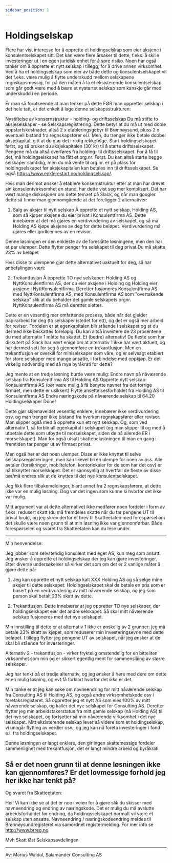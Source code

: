 ```yaml
---
sidebar_position: 1
---
```


# Holdingselskap

Flere har vist interesse for å opprette et holdingselskap som eier aksjene i konsulentselskapet sitt. Det kan være flere årsaker til dette, f.eks. å skille investeringer ut i en egen juridisk enhet for å spre risiko. Noen har også tanker om å opprette et nytt selskap i tillegg, for å drive annen virksomhet. Ved å ha et holdingselskap som eier av både dette og konsulentselskapet vil det f.eks. være mulig å flytte underskudd mellom selskapene regnskapsmessig, for på den måten å la et eksisterende konsulentselskap som går godt være med å bære et nystartet selskap som kanskje går med underskudd i en periode.

Er man så forutseende at man tenker på dette FØR man oppretter selskap i det hele tatt, er det enkelt å lage denne selskapsstrukturen:

Nystiftelse av konsernstruktur  - holding- og driftsselskap
Du må stifte to aksjeselskaper - se Selskapsregistrering. Dette betyr at du må ut med doble oppstartskostnader, altså 2 x etableringsgebyr til Brønnøysund, pluss 2 x eventuell bistand fra regnskapsfører el.l. Men, du trenger ikke betale dobbel aksjekapital, gitt at du gjør det i riktig rekkefølge. Start holdingselskapet først, og så bruker du aksjekapitalen (30’ kr) til å starte driftsselskapet. Pengene må da altså overføres fra holding- til driftsselskapet. For å få til det, må holdingselskapet ha fått et org.nr. Først. Du kan altså starte begge selskaper samtidig, men du må vente til org.nr. er på plass for holdingselskapet før aksjekapitalen kan betales inn til driftsselskapet. Se også https://www.enklerestart.no/holdingselskap/.

Hvis man derimot ønsker å etablere konsernstruktur etter at man har drevet sin konsulentvirksomhet en stund, har dette vist seg mer komplisert. Det har vært mange diskusjoner om dette temaet på Slack, og når man googler dette så finner man gjennomgående at det foreligger 2 alternativer:

1. Salg av aksjer til nytt selskap
Å opprette et nytt selskap, Holding AS, som så kjøper aksjene du eier privat i Konsulentfirma AS. 
Dette innebærer at det må gjøres en verdivurdering av selskapet, og så må Holding AS kjøpe aksjene av deg for dette beløpet. Verdivurdering må gjøres eller godkjennes av en revisor.

Denne løsningen er den enkleste av de foreslåtte løsningene, men den har et par ulemper:
Dette flytter penger fra selskapet til deg privat
Du må skatte 23% av beløpet

Hvis disse to ulempene gjør dette alternativet uaktuelt for deg, så har anbefalingen vært:

2. Trekantfusjon
Å opprette TO nye selskaper: Holding AS og NyttKonsulentfirma AS, der du eier aksjene i Holding og Holding eier aksjene i NyttKonsulentfirma. Deretter fusjoneres Konsulentfirma AS med NyttKonsulentfirma AS, med Konsulentfirma AS som "overtakende selskap" slik at du beholder det gamle selskapets orgnr. NyttKonsulentfirma AS må deretter slettes.

Dette er en vesentlig mer omfattende prosess, både når det gjelder papirarbeid for deg (to selskaper istedet for ett), og det er også mer arbeid for revisor.
Fordelen er at egenkapitalen blir stående i selskapet og at du dermed ikke beskattes foreløpig. Du kan altså investere de 23 prosentene du med alternativ 1 måtte ha skattet.
Et (bedre) alternativ!
De fleste som har diskutert på Slack har vært enige om at alternativ 1 ikke har vært aktuelt, og har dermed sett for seg å gjennomføre en trekantfusjon. Men en trekantfusjon er overkill for miniselskaper som våre, og er selvsagt etablert for store selskaper med mange ansatte, i forbindelse med oppkjøp. Er det virkelig nødvendig med så mye byråkrati for dette?

Jeg mente at en tredje løsning burde være mulig:
Endre navn på nåværende selskap fra Konsulentfirma AS til Holding AS
Opprette nytt selskap: Konsulentfirma AS (bør være mulig å få benytte navnet fra det forrige firmaet, men dette er usikkert)
Flytte ansettelsesforholdet fra Holding AS til Konsulentfirma AS
Endre næringskode på nåværende selskap til 64.20 Holdingselskaper
Done!

Dette gjør skjemaveldet vesentlig enklere, innebærer ikke verdivurdering osv, og man trenger ikke bistand fra hverken regnskapsfører eller revisor. Man slipper også med å opprette kun ett nytt selskap. Og, som ved alternativ 1, så forblir all egenkapital i selskapet (og man slipper til og med å utbetale dette som utbytte til morselskapet, siden de nå allerede ER i morselskapet). Man for også utsatt skattebelastningen til man en gang i fremtiden tar penger ut av firmaet privat.

Men også her er det noen ulemper. Disse er ikke knyttet til selve selskapsregistreringen, men kan likevel bli en ulempe for noen av oss. Alle avtaler (forsikringer, mobiltelefon, kontorlokaler for de som har det osv) er nå tilknyttet morselskapet. Det er sannsynlig at hvertfall de fleste av disse bør/må endres slik at de knyttes til det nye konsulentselskapet. 

Jeg fikk flere tilbakemeldinger, blant annet fra 2 regnskapsførere, at dette ikke var en mulig løsning. Dog var det ingen som kunne si hvorfor det ikke var mulig. 

Mitt argument var at dette alternativet ikke medfører noen fordeler i form av f.eks. redusert skatt (du må fremdeles skatte når du tar pengene UT til privat bruk), og jeg skrev derfor et brev til Skatteetaten med forespørsel om det skulle være noen grunn til at min løsning ikke var gjennomførbar. Både forespørselen og svaret fra Skatteetaten kan du lese under.

--------
Min henvendelse:

Jeg jobber som selvstendig konsulent med eget AS, kun meg som ansatt. Jeg ønsker å opprette et holdingselskap der jeg kan gjøre investeringer. Etter diverse undersøkelser så virker det som om det er 2 vanlige måter å gjøre dette på:

1. Jeg kan opprette et nytt selskap kalt XXX Holding AS og så selge mine aksjer til dette selskapet. Holdingselskapet skal da betale en pris som er basert på en verdivurdering av mitt nåværende selskap, og jeg som person skal betalt 23% skatt av dette.

2. Trekantfusjon. Dette innebærer at jeg oppretter TO nye selskaper, der holdingselskapet eier det andre selskapet. Så skal mitt nåværende selskap fusjoneres med det nye selskapet.

Min innstilling til dette er at alternativ 1 ikke er ønskelig av 2 grunner: jeg må betale 23% skatt av kjøpet, som reduserer min investeringsevne med dette beløpet. I tillegg flytter jeg pengene UT av selskapet, når jeg ønsker at de skal bli stående for investeringer.

Alternativ 2 - trekantfusjon - virker fryktelig omstendelig for en bitteliten virksomhet som min og er sikkert egentlig ment for sammenslåing av større selskaper.

Jeg har tenkt på et tredje alternativ, og jeg ønsker å høre med dere om dette er en mulig løsning, og evt få forklart hvorfor det *ikke* er det.

Min tanke er at jeg kan søke om navneendring for mitt nåværende selskap fra Consulting AS til Holding AS, og også endre virksomhetskode osv i foretaksregisteret. Så oppretter jeg et nytt AS som eies 100% av mitt nåværende selskap, og kaller det nye selskapet for Consulting AS.
Deretter flytter jeg min arbeidstakerstatus fra mitt gamle selskap (nå Holding AS) til det nye selskapet, og fortsetter så min nåværende virksomhet i det nye selskapet. Mitt eksisterende selskap lever så videre som et holdingselskap, vi unngår flytting av verdier osv., og jeg kan nå foreta investeringer i fond e.l. fra holdingselskapet.

Denne løsningen er langt enklere, den gir ingen skattemessige fordeler sammenlignet med trekantfusjon, det er langt mindre arbeid og byråkrati.

Så er det noen grunn til at denne løsningen ikke kan gjennomføres? Er det lovmessige forhold jeg her ikke har tenkt på?
-------

Og svaret fra Skatteetaten:

Hei! Vi kan ikke se at det er noe i veien for å gjøre slik du skisser med navneendring og endring av næringskode. Det er mulig du må avslutte arbeidsforholdet før endring, da holdingsselskapet normalt vil være et selskap uten ansatte. 
Navneendring / næringskodeendring meldes til Brønnøysundregisteret via samordnet registermelding. For mer info se http://www.brreg.no. 

Mvh Skatt Øst Selskapsavdelingen

-------

Av: Marius Waldal, Salamander Consulting AS
